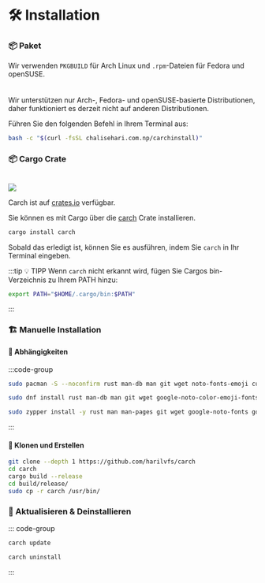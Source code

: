 # 🛠️ Installation

### 📦 Paket

Wir verwenden `PKGBUILD` für Arch Linux und `.rpm`-Dateien für Fedora und openSUSE.

<div class="danger custom-block" style="padding-top: 8px">

Wir unterstützen nur Arch-, Fedora- und openSUSE-basierte Distributionen, daher funktioniert es derzeit nicht auf anderen Distributionen.

</div>

Führen Sie den folgenden Befehl in Ihrem Terminal aus:

```sh
bash -c "$(curl -fsSL chalisehari.com.np/carchinstall)"
```

### 📦 Cargo Crate

<br>

<img src="https://img.shields.io/crates/v/carch?style=for-the-badge&logo=rust&color=f5a97f&logoColor=fe640b&labelColor=171b22" >

Carch ist auf [crates.io](https://crates.io/) verfügbar.

Sie können es mit Cargo über die [carch](https://crates.io/crates/carch) Crate installieren.

```sh
cargo install carch
```

Sobald das erledigt ist, können Sie es ausführen, indem Sie `carch` in Ihr Terminal eingeben.

:::tip :bulb: TIPP
Wenn `carch` nicht erkannt wird, fügen Sie Cargos bin-Verzeichnis zu Ihrem PATH hinzu:

```sh
export PATH="$HOME/.cargo/bin:$PATH"
```

:::

### 🏗️ Manuelle Installation

#### 📜 Abhängigkeiten

:::code-group

```sh [<i class="devicon-archlinux-plain"></i> Arch]
sudo pacman -S --noconfirm rust man-db man git wget noto-fonts-emoji curl bash-completion ttf-nerd-fonts-symbols ttf-jetbrains-mono-nerd cargo
```

```sh [<i class="devicon-fedora-plain"></i> Fedora]
sudo dnf install rust man-db man git wget google-noto-color-emoji-fonts google-noto-emoji-fonts jetbrains-mono-fonts-all bash-completion-devel curl cargo -y
```

```sh [<i class="devicon-opensuse-plain"></i>  openSUSE ]
sudo zypper install -y rust man man-pages git wget google-noto-fonts google-noto-coloremoji-fonts jetbrains-mono-fonts  symbols-only-nerd-fonts bash-completion curl 
```

:::

#### 🔧 Klonen und Erstellen

```sh
git clone --depth 1 https://github.com/harilvfs/carch
cd carch
cargo build --release
cd build/release/
sudo cp -r carch /usr/bin/
```

### 🔄 Aktualisieren & Deinstallieren

::: code-group

```sh [ 🔄 Aktualisieren ]
carch update
```

```sh [ 🗑️ Deinstallieren ]
carch uninstall
```

:::
